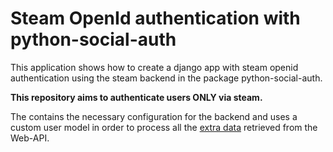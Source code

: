 # Steam OpenId authentication with python-social-auth

This application shows how to create a django app with steam openid
authentication using the steam backend in the package python-social-auth.

**This repository aims to authenticate users ONLY via steam.**

The contains the necessary configuration for the backend and uses a
custom user model in order to process all the
[extra data](https://developer.valvesoftware.com/wiki/Steam_Web_API#GetPlayerSummaries_.28v0002.29)
retrieved from the Web-API.
